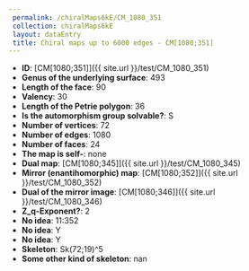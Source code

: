 ```yaml
--- 
 permalink: /chiralMaps6kE/CM_1080_351 
 collection: chiralMaps6kE
 layout: dataEntry
 title: Chiral maps up to 6000 edges - CM[1080;351]
---
```


- **ID**: [CM[1080;351]]({{ site.url }}/test/CM_1080_351)
- **Genus of the underlying surface**: 493
- **Length of the face**: 90
- **Valency**: 30
- **Length of the Petrie polygon**: 36
- **Is the automorphism group solvable?**: S
- **Number of vertices**: 72
- **Number of edges**: 1080
- **Number of faces**: 24
- **The map is self-**: none
- **Dual map**: [CM[1080;345]]({{ site.url }}/test/CM_1080_345)
- **Mirror (enantihomorphic) map**: [CM[1080;352]]({{ site.url }}/test/CM_1080_352)
- **Dual of the mirror image**: [CM[1080;346]]({{ site.url }}/test/CM_1080_346)
- **Z_q-Exponent?**: 2
- **No idea**:  11:352
- **No idea**: Y
- **No idea**: Y
- **Skeleton**: Sk(72;19)^5
- **Some other kind of skeleton**: nan
